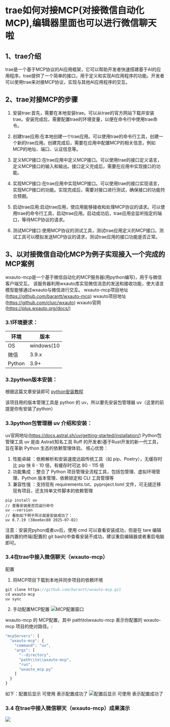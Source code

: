 # trae如何对接MCP(对接微信自动化MCP),编辑器里面也可以进行微信聊天啦

## 1、trae介绍

trae是一个基于MCP协议的AI应用框架，它可以帮助开发者快速搭建基于AI的应用程序。trae提供了一个简单的接口，用于定义和实现AI应用程序的功能。开发者可以使用trae来对接MCP协议，实现与其他AI应用程序的交互。

## 2、trae对接MCP的步骤

1. 安装trae:首先，需要在本地安装trae。可以从trae的官方网站下载并安装trae。安装完成后，需要配置trae的环境变量，以便在命令行中使用trae命令。

2. 创建trae应用:在本地创建一个trae应用。可以使用trae的命令行工具，创建一个新的trae应用。创建完成后，需要在应用中配置MCP的相关信息，例如MCP的地址、端口、认证信息等。
3. 定义MCP接口:在trae应用中定义MCP接口。可以使用trae的接口定义语言，定义MCP接口的输入和输出。接口定义完成后，需要在应用中实现接口的功能。
4. 实现MCP接口:在trae应用中实现MCP接口。可以使用trae的接口实现语言，实现MCP接口的功能。实现完成后，需要对接口进行测试，确保接口的功能符合预期。
5. 启动trae应用:启动trae应用，使应用能够接收和处理MCP协议的请求。可以使用trae的命令行工具，启动trae应用。启动成功后，trae应用会监听指定的端口，等待MCP协议的请求。
6. 测试MCP接口:使用MCP协议的测试工具，测试trae应用定义的MCP接口。测试工具可以模拟发送MCP协议的请求，测试trae应用的接口功能是否正常。

## 3、以对接微信自动化MCP为例子实现接入一个完成的MCP案例

wxauto-mcp是一个基于微信自动化的MCP服务器(用python编写)，用于与微信客户端交互。 该服务器利用wxauto库实现微信消息的发送和接收功能，使大语言模型能够通过wxauto与微信进行交互。
wxauto-mcp项目地址(https://github.com/barantt/wxauto-mcp)
wxauto项目地址(https://github.com/cluic/wxauto)
wxauto官网(https://plus.wxauto.org/docs/)

### 3.1环境要求：

| 环境   | 版本       |
| ------ | ---------- |
| OS     | windows(10 | 11 | Server2016+) |
| 微信   | 3.9.x      |
| Python | 3.9+       |


### 3.2python版本安装：
根据这篇文章安装即可 [python安装教程](https://juejin.cn/post/7124985102123139086?searchId=20250709235823AA84D915FC010340EB9E)


该项目用的版本管理工具是 python 的 uv，所以要先安装包管理器 uv（这里的前提是你有安装了python）

### 3.3python包管理器 uv 介绍和安装：
uv官网地址(https://docs.astral.sh/uv/getting-started/installation/)
Python包管理工具 uv 是由 Astral(知名工具 Ruff 的开发者)基于Rust开发的新一代工具，旨在革新 Python 生态的依赖管理体验。
核心优势：
1. 性能卓越 ：依赖解析和安装速度远超传统工具（如 pip、Poetry），无缓存时比 pip 快 8 - 10 倍，有缓存时可达 80 - 115 倍
2. 功能集成 ：整合了 Python 项目管理全流程工具，包括包管理、虚拟环境管理、Python 版本管理、依赖锁定和 CLI 工具管理等
3. 兼容性强 ：支持现有 requirements.txt、pyproject.toml 文件，可无缝迁移现有项目，还支持单文件脚本的依赖管理

```
pip install uv
// 查看安装是否完运行命令
uv --version
// 看到如下例子所示就是安装成功了：
uv 0.7.19 (38ee6ec80 2025-07-02)
```
注意：安装完pyhon或者uv后，使用 cmd 可以查看安装成功，但是在 tare 编辑器内置的终端(配置的 git bash)中查看安装不成功，建议重启编辑器或者重启电脑即可。

### 3.4在trae中接入微信聊天（wxauto-mcp）
配置
1. 将MCP项目下载到本地并同步项目的依赖环境
```javascript
git clone https://github.com/barantt/wxauto-mcp.git
cd wxauto-mcp
uv sync
```
2. 手动配置MCP配置
![MCP配置窗口](https://cdn.nlark.com/yuque/0/2025/png/2488285/1752112780179-f3d6bb5c-5f5e-474c-b833-71b654635841.png?x-oss-process=image%2Fformat%2Cwebp)

wxauto-mcp 的 MCP配置，其中 path\\to\\wxauto-mcp 表示你配置的 wxauto-mcp 项目的绝对路径。:
```javascript
"mcpServers": {
  "wxauto-mcp": {
    "command": "uv",
    "args": [
      "--directory",
      "path\\to\\wxauto-mcp",  
      "run",
      "wxauto_mcp.py"
    ]
  }
}
```
如下：配置后显示 可使用 表示配置成功了
![配置后显示 可使用 表示配置成功了](https://cdn.nlark.com/yuque/0/2025/png/2488285/1752116024350-fffe814c-f917-42c6-8eac-b11175bac2ef.png?x-oss-process=image%2Fformat%2Cwebp)

### 3.4 在trae中接入微信聊天（wxauto-mcp）成果演示
![](https://cdn.nlark.com/yuque/0/2025/png/2488285/1752137456188-c88373d8-8780-49d3-94ce-a3f3477e7388.png?x-oss-process=image%2Fformat%2Cwebp)
